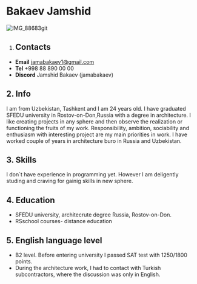 # Bakaev Jamshid
![IMG_88683](https://user-images.githubusercontent.com/120016404/207251729-d7328058-68f0-45ba-999f-aca8f8f88b66.jpg)git
1. ## Contacts
* **Email** jamabakaev1@gmail.com
* **Tel** +998 88 890 00 00
* **Discord** Jamshid Bakaev (jamabakaev)

## 2. Info
I am from Uzbekistan, Tashkent and I am 24 years old. I have graduated SFEDU university in Rostov-on-Don,Russia with a degree in architecture. I like creating projects in any sphere and then observe the realization or functioning the fruits of my work. Responsibility, ambition, sociability and enthusiasm with interesting project are my main priorities in work. I have worked couple of years in architecture buro in Russia and Uzbekistan.

## 3. Skills
I don`t have experience in programming yet. However I am deligently studing and craving for gainig skills in new sphere.

## 4. Education
* SFEDU university, architecrute degree Russia, Rostov-on-Don. 
* RSschool courses- distance education

## 5. English language level
* B2 level. Before entering university I passed SAT test with 1250/1800 points. 
* During the architecture work, I had to contact with Turkish subcontractors, where the discussion was only in English. 